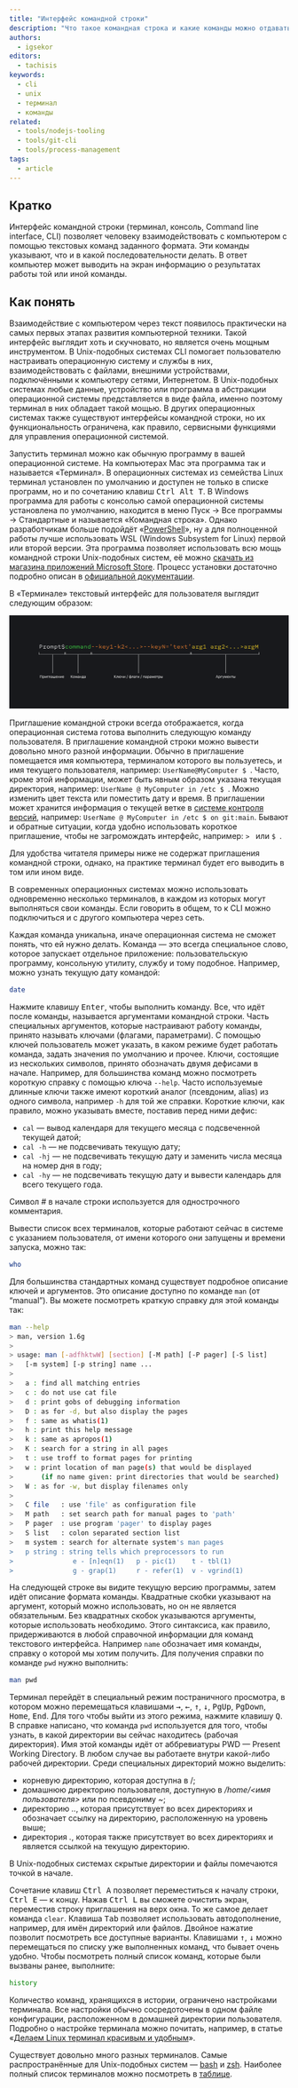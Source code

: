 ```yaml
---
title: "Интерфейс командной строки"
description: "Что такое командная строка и какие команды можно отдавать компьютеру."
authors:
  - igsekor
editors:
  - tachisis
keywords:
  - cli
  - unix
  - терминал
  - команды
related:
  - tools/nodejs-tooling
  - tools/git-cli
  - tools/process-management
tags:
  - article
---
```


## Кратко

Интерфейс командной строки (терминал, консоль, Command line interface, CLI) позволяет человеку взаимодействовать с компьютером с помощью текстовых команд заданного формата. Эти команды указывают, что и в какой последовательности делать. В ответ компьютер может выводить на экран информацию о результатах работы той или иной команды.

## Как понять

Взаимодействие с компьютером через текст появилось практически на самых первых этапах развития компьютерной техники. Такой интерфейс выглядит хоть и скучновато, но является очень мощным инструментом. В Unix-подобных системах CLI помогает пользователю настраивать операционную систему и службы в них, взаимодействовать с файлами, внешними устройствами, подключёнными к компьютеру сетями, Интернетом. В Unix-подобных системах любые данные, устройство или программа в абстракции операционной системы представляется в виде файла, именно поэтому терминал в них обладает такой мощью. В других операционных системах также существуют интерфейсы командной строки, но их функциональность ограничена, как правило, сервисными функциями для управления операционной системой.

Запустить терминал можно как обычную программу в вашей операционной системе. На компьютерах Mac эта программа так и называется «Терминал». В операционных системах из семейства Linux терминал установлен по умолчанию и доступен не только в списке программ, но и по сочетанию клавиш <kbd>Ctrl Alt T</kbd>. В Windows программа для работы с консолью самой операционной системы установлена по умолчанию, находится в меню Пуск → Все программы → Стандартные и называется «Командная строка». Однако разработчикам больше подойдёт «[PowerShell](https://docs.microsoft.com/ru/powershell/scripting/overview?view=powershell-7.1)», ну а для полноценной работы лучше использовать WSL (Windows Subsystem for Linux) первой или второй версии. Эта программа позволяет использовать всю мощь командной строки Unix-подобных систем, её можно [скачать из магазина приложений Microsoft Store](https://aka.ms/wslstore). Процесс установки достаточно подробно описан в [официальной документации](https://docs.microsoft.com/ru-ru/windows/wsl/install-win10).

В «Терминале» текстовый интерфейс для пользователя выглядит следующим образом:

![Структура интерфейса командной строки](images/cli-command.png)

Приглашение командной строки всегда отображается, когда операционная система готова выполнить следующую команду пользователя. В приглашение командной строки можно вывести довольно много разной информации. Обычно в приглашение помещается имя компьютера, терминалом которого вы пользуетесь, и имя текущего пользователя, например: `UserName@MyComputer $ `. Часто, кроме этой информации, может быть явным образом указана текущая директория, например: `UserName @ MyComputer in /etc $ `. Можно изменить цвет текста или поместить дату и время. В приглашении может хранится информация о текущей ветке в [системе контроля версий](/tools/version-control/), например: `UserName @ MyComputer in /etc $ on git:main`. Бывают и обратные ситуации, когда удобно использовать короткое приглашение, чтобы не загромождать интерфейс, например: `> ` или `$ `.

Для удобства читателя примеры ниже не содержат приглашения командной строки, однако, на практике терминал будет его выводить в том или ином виде.

В современных операционных системах можно использовать одновременно несколько терминалов, в каждом из которых могут выполняться свои команды. Если говорить в общем, то к CLI можно подключиться и с другого компьютера через сеть.

Каждая команда уникальна, иначе операционная система не сможет понять, что ей нужно делать. Команда — это всегда специальное слово, которое запускает отдельное приложение: пользовательскую программу, консольную утилиту, службу и тому подобное. Например, можно узнать текущую дату командой:

```bash
date
```

Нажмите клавишу <kbd>Enter</kbd>, чтобы выполнить команду. Все, что идёт после команды, называется аргументами командной строки. Часть специальных аргументов, которые настраивают работу команды, принято называть ключами (флагами, параметрами). С помощью ключей пользователь может указать, в каком режиме будет работать команда, задать значения по умолчанию и прочее. Ключи, состоящие из нескольких символов, принято обозначать двумя дефисами в начале. Например, для большинства команд можно посмотреть короткую справку с помощью ключа `--help`.  Часто используемые длинные ключи также имеют короткий аналог (псевдоним, alias) из одного символа, например `-h` для той же справки. Короткие ключи, как правило, можно указывать вместе, поставив перед ними дефис:

- `cal` — вывод календаря для текущего месяца с подсвеченной текущей датой;
- `cal -h` — не подсвечивать текущую дату;
- `cal -hj` — не подсвечивать текущую дату и заменить числа месяца на номер дня в году;
- `cal -hy` — не подсвечивать текущую дату и вывести календарь для всего текущего года.

Символ _#_ в начале строки используется для однострочного комментария.

Вывести список всех терминалов, которые работают сейчас в системе с указанием пользователя, от имени которого они запущены и времени запуска, можно так:

```bash
who
```

Для большинства стандартных команд существует подробное описание ключей и аргументов. Это описание доступно по команде `man` (от “manual”). Вы можете посмотреть краткую справку для этой команды так:

```bash
man --help
> man, version 1.6g
>
> usage: man [-adfhktwW] [section] [-M path] [-P pager] [-S list]
>   [-m system] [-p string] name ...
>
>   a : find all matching entries
>   c : do not use cat file
>   d : print gobs of debugging information
>   D : as for -d, but also display the pages
>   f : same as whatis(1)
>   h : print this help message
>   k : same as apropos(1)
>   K : search for a string in all pages
>   t : use troff to format pages for printing
>   w : print location of man page(s) that would be displayed
>       (if no name given: print directories that would be searched)
>   W : as for -w, but display filenames only
>
>   C file   : use 'file' as configuration file
>   M path   : set search path for manual pages to 'path'
>   P pager  : use program 'pager' to display pages
>   S list   : colon separated section list
>   m system : search for alternate system's man pages
>   p string : string tells which preprocessors to run
>               e - [n]eqn(1)   p - pic(1)    t - tbl(1)
>               g - grap(1)     r - refer(1)  v - vgrind(1)
```

На следующей строке вы видите текущую версию программы, затем идёт описание формата команды. Квадратные скобки указывают на аргумент, который можно использовать, но он не является обязательным. Без квадратных скобок указываются аргументы, которые использовать необходимо. Этого синтаксиса, как правило, придерживаются в любой справочной информации для команд текстового интерфейса. Например `name` обозначает имя команды, справку о которой мы хотим получить. Для получения справки по команде `pwd` нужно выполнить:

```bash
man pwd
```

Терминал перейдёт в специальный режим постраничного просмотра, в котором можно перемещаться клавишами <kbd>→</kbd>, <kbd>←</kbd>, <kbd>↑</kbd>, <kbd>↓</kbd>, <kbd>PgUp</kbd>, <kbd>PgDown</kbd>, <kbd>Home</kbd>, <kbd>End</kbd>. Для того чтобы выйти из этого режима, нажмите клавишу <kbd>Q</kbd>. В справке написано, что команда `pwd` используется для того, чтобы узнать, в какой директории вы сейчас находитесь (рабочая директория). Имя этой команды идёт от аббревиатуры PWD — Present Working Directory. В любом случае вы работаете внутри какой-либо рабочей директории. Среди специальных директорий можно выделить:

- корневую директорию, которая доступна в /;
- домашнюю директорию пользователя, доступную в _/home/&lt;имя пользователя&gt;_ или по псевдониму _~_;
- директорию _.._, которая присутствует во всех директориях и обозначает ссылку на директорию, расположенную на уровень выше;
- директория _._, которая также присутствует во всех директориях и является ссылкой на текущую директорию.

В Unix-подобных системах скрытые директории и файлы помечаются точкой в начале.

Сочетание клавиш <kbd>Ctrl A</kbd> позволяет переместиться к началу строки, <kbd>Ctrl E</kbd> — к концу. Нажав <kbd>Ctrl L</kbd> вы сможете очистить экран, переместив строку приглашения на верх окна. То же самое делает команда `clear`. Клавиша <kbd>Tab</kbd> позволяет использовать автодополнение, например, для имён директорий или файлов. Двойное нажатие позволит посмотреть все доступные варианты. Клавишами <kbd>↑</kbd>, <kbd>↓</kbd> можно перемещаться по списку уже выполненных команд, что бывает очень удобно. Чтобы посмотреть полный список команд, которые были вызваны ранее, выполните:

```bash
history
```

Количество команд, хранящихся в истории, ограничено настройками терминала. Все настройки обычно сосредоточены в одном файле конфигурации, расположенном в домашней директории пользователя. Подробно о настройке терминала можно почитать, например, в статье «[Делаем Linux терминал красивым и удобным](https://habr.com/ru/post/516004/)».

Существует довольно много разных терминалов. Самые распространённые для Unix-подобных систем — [bash](https://ru.wikipedia.org/wiki/Bash) и [zsh](https://ru.wikipedia.org/wiki/Zsh). Наиболее полный список терминалов можно посмотреть в [таблице](https://ru.wikipedia.org/wiki/%D0%A1%D1%80%D0%B0%D0%B2%D0%BD%D0%B5%D0%BD%D0%B8%D0%B5_%D0%BA%D0%BE%D0%BC%D0%B0%D0%BD%D0%B4%D0%BD%D1%8B%D1%85_%D0%BE%D0%B1%D0%BE%D0%BB%D0%BE%D1%87%D0%B5%D0%BA).

